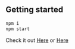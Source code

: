 ## Getting started

```bash
npm i
npm start
```

Check it out <a href="react-1-on-click-change-level.vercel.app" target="_blank" rel="nofollow">Here</a> or
<a href="https://codesandbox.io/p/github/SilwiuEduard/react-1-on-click-change-level/master?layout=%257B%2522sidebarPanel%2522%253A%2522EXPLORER%2522%252C%2522rootPanelGroup%2522%253A%257B%2522direction%2522%253A%2522horizontal%2522%252C%2522type%2522%253A%2522PANEL_GROUP%2522%252C%2522id%2522%253A%2522ROOT_LAYOUT%2522%252C%2522panels%2522%253A%255B%257B%2522type%2522%253A%2522PANEL_GROUP%2522%252C%2522direction%2522%253A%2522horizontal%2522%252C%2522id%2522%253A%2522EDITOR%2522%252C%2522panels%2522%253A%255B%257B%2522type%2522%253A%2522PANEL%2522%252C%2522panelType%2522%253A%2522TABS%2522%252C%2522id%2522%253A%2522cliupafb3000b356mqzx0oah5%2522%257D%255D%252C%2522sizes%2522%253A%255B100%255D%257D%252C%257B%2522type%2522%253A%2522PANEL_GROUP%2522%252C%2522direction%2522%253A%2522horizontal%2522%252C%2522id%2522%253A%2522DEVTOOLS%2522%252C%2522panels%2522%253A%255B%257B%2522type%2522%253A%2522PANEL%2522%252C%2522panelType%2522%253A%2522TABS%2522%252C%2522id%2522%253A%2522cliupafb3000d356mo0a2rxje%2522%257D%255D%252C%2522sizes%2522%253A%255B100%255D%257D%255D%252C%2522sizes%2522%253A%255B50%252C50%255D%257D%252C%2522tabbedPanels%2522%253A%257B%2522cliupafb3000b356mqzx0oah5%2522%253A%257B%2522id%2522%253A%2522cliupafb3000b356mqzx0oah5%2522%252C%2522activeTabId%2522%253A%2522cliupbknm00f1356mu1gr1acw%2522%252C%2522tabs%2522%253A%255B%257B%2522id%2522%253A%2522cliupafb3000a356m166c8i22%2522%252C%2522mode%2522%253A%2522permanent%2522%252C%2522type%2522%253A%2522FILE%2522%252C%2522filepath%2522%253A%2522%252FREADME.md%2522%257D%252C%257B%2522type%2522%253A%2522FILE%2522%252C%2522filepath%2522%253A%2522%252Fsrc%252FApp.jsx%2522%252C%2522id%2522%253A%2522cliupbknm00f1356mu1gr1acw%2522%252C%2522mode%2522%253A%2522permanent%2522%257D%252C%257B%2522type%2522%253A%2522FILE%2522%252C%2522filepath%2522%253A%2522%252Fsrc%252Findex.js%2522%252C%2522id%2522%253A%2522cliupblzn00hh356m1kut2o83%2522%252C%2522mode%2522%253A%2522permanent%2522%257D%252C%257B%2522type%2522%253A%2522FILE%2522%252C%2522filepath%2522%253A%2522%252Fsrc%252Fstyle.module.css%2522%252C%2522id%2522%253A%2522cliupcqli00sq356mkzlwe0ej%2522%252C%2522mode%2522%253A%2522temporary%2522%257D%255D%257D%252C%2522cliupafb3000d356mo0a2rxje%2522%253A%257B%2522id%2522%253A%2522cliupafb3000d356mo0a2rxje%2522%252C%2522activeTabId%2522%253A%2522cliupb3b800d0356ms7jxl223%2522%252C%2522tabs%2522%253A%255B%257B%2522type%2522%253A%2522TASK_LOG%2522%252C%2522taskId%2522%253A%2522start%2522%252C%2522id%2522%253A%2522cliupb0u0007s356myh2q8xk5%2522%252C%2522mode%2522%253A%2522permanent%2522%257D%252C%257B%2522type%2522%253A%2522TASK_PORT%2522%252C%2522taskId%2522%253A%2522start%2522%252C%2522port%2522%253A3000%252C%2522id%2522%253A%2522cliupb3b800d0356ms7jxl223%2522%252C%2522mode%2522%253A%2522permanent%2522%252C%2522path%2522%253A%2522https%253A%252F%252Fyrxcs7-3000.csb.app%252F%2522%257D%255D%257D%257D%252C%2522showDevtools%2522%253Atrue%252C%2522showSidebar%2522%253Atrue%252C%2522sidebarPanelSize%2522%253A15%257D" target="_blank" rel="nofollow">Here</a>
